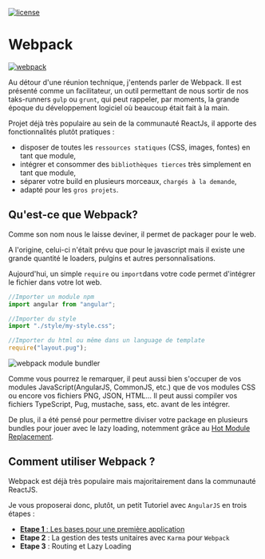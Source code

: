 [![license](https://img.shields.io/github/license/mashape/apistatus.svg?maxAge=2592000)]()
# Webpack
[![webpack](https://webpack.github.io/assets/logo.png)](https://webpack.github.io)

Au détour d'une réunion technique, j'entends parler de Webpack. 
Il est présenté comme un facilitateur, un outil permettant de nous sortir de nos 
taks-runners `gulp` ou `grunt`, qui peut rappeler, par moments, 
la grande époque du développement logiciel où beaucoup était fait à la main.

Projet déjà très populaire au sein de la communauté ReactJs, il apporte des fonctionnalités plutôt pratiques :
- disposer de toutes les `ressources statiques` (CSS, images, fontes) en tant que module,
- intégrer et consommer des `bibliothèques tierces` très simplement en tant que module,
- séparer votre build en plusieurs morceaux, `chargés à la demande`,
- adapté pour les `gros projets`. 

## Qu'est-ce que Webpack?
Comme son nom nous le laisse deviner, il permet de packager pour le web.

A l'origine, celui-ci n'était prévu que pour le javascript mais il existe une grande quantité le loaders, 
pulgins et autres personnalisations.

Aujourd'hui, un simple `require` ou `import`dans votre code permet d'intégrer le fichier dans votre lot web.
```javascript
//Importer un module npm
import angular from "angular";

//Importer du style
import "./style/my-style.css";

//Importer du html ou même dans un language de template
require("layout.pug");
```

![webpack module bundler](https://webpack.github.io/assets/what-is-webpack.png)

Comme vous pourrez le remarquer, il peut aussi bien s'occuper de vos modules JavaScript(AngularJS, CommonJS, etc.) que de vos modules CSS ou encore vos fichiers PNG, JSON, HTML...
Il peut aussi compiler vos fichiers TypeScript, Pug, mustache, sass, etc. avant de les intégrer.

De plus, il a été pensé pour permettre diviser votre package en plusieurs bundles pour jouer avec le lazy loading, notemment grâce au [Hot Module Replacement](http://webpack.github.io/docs/hot-module-replacement-with-webpack.html).

## Comment utiliser Webpack ?
Webpack est déjà très populaire mais majoritairement dans la communauté ReactJS.

Je vous proposerai donc, plutôt, un petit Tutoriel avec `AngularJS` en trois étapes :
- [__Etape 1__ : Les bases pour une première application](https://github.com/Bogala/webpack-starter/tree/master/Step1)
- __Etape 2__ : La gestion des tests unitaires avec `Karma` pour `Webpack`
- __Etape 3__ : Routing et Lazy Loading
